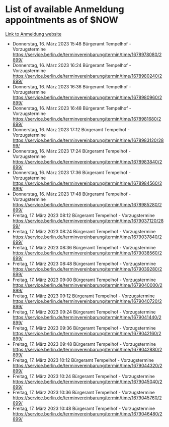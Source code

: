 # List of available Anmeldung appointments as of $NOW
[Link to Anmeldung website](https://service.berlin.de/terminvereinbarung/termin/tag.php?termin=1&anliegen[]=120686&dienstleisterlist=122210,122217,327316,122219,327312,122227,327314,122231,327346,122243,327348,122254,122252,329742,122260,329745,122262,329748,122271,327278,122273,327274,122277,327276,330436,122280,327294,122282,327290,122284,327292,122291,327270,122285,327266,122286,327264,122296,327268,150230,329760,122297,327286,122294,327284,122312,329763,122314,329775,122304,327330,122311,327334,122309,327332,317869,122281,327352,122279,329772,122283,122276,327324,122274,327326,122267,329766,122246,327318,122251,327320,122257,327322,122208,327298,122226,327300&herkunft=http%3A%2F%2Fservice.berlin.de%2Fdienstleistung%2F120686%2F)
- Donnerstag, 16. März 2023 15:48 Bürgeramt Tempelhof - Vorzugstermine https://service.berlin.de/terminvereinbarung/termin/time/1678978080/2899/
- Donnerstag, 16. März 2023 16:24 Bürgeramt Tempelhof - Vorzugstermine https://service.berlin.de/terminvereinbarung/termin/time/1678980240/2899/
- Donnerstag, 16. März 2023 16:36 Bürgeramt Tempelhof - Vorzugstermine https://service.berlin.de/terminvereinbarung/termin/time/1678980960/2899/
- Donnerstag, 16. März 2023 16:48 Bürgeramt Tempelhof - Vorzugstermine https://service.berlin.de/terminvereinbarung/termin/time/1678981680/2899/
- Donnerstag, 16. März 2023 17:12 Bürgeramt Tempelhof - Vorzugstermine https://service.berlin.de/terminvereinbarung/termin/time/1678983120/2899/
- Donnerstag, 16. März 2023 17:24 Bürgeramt Tempelhof - Vorzugstermine https://service.berlin.de/terminvereinbarung/termin/time/1678983840/2899/
- Donnerstag, 16. März 2023 17:36 Bürgeramt Tempelhof - Vorzugstermine https://service.berlin.de/terminvereinbarung/termin/time/1678984560/2899/
- Donnerstag, 16. März 2023 17:48 Bürgeramt Tempelhof - Vorzugstermine https://service.berlin.de/terminvereinbarung/termin/time/1678985280/2899/
- Freitag, 17. März 2023 08:12 Bürgeramt Tempelhof - Vorzugstermine https://service.berlin.de/terminvereinbarung/termin/time/1679037120/2899/
- Freitag, 17. März 2023 08:24 Bürgeramt Tempelhof - Vorzugstermine https://service.berlin.de/terminvereinbarung/termin/time/1679037840/2899/
- Freitag, 17. März 2023 08:36 Bürgeramt Tempelhof - Vorzugstermine https://service.berlin.de/terminvereinbarung/termin/time/1679038560/2899/
- Freitag, 17. März 2023 08:48 Bürgeramt Tempelhof - Vorzugstermine https://service.berlin.de/terminvereinbarung/termin/time/1679039280/2899/
- Freitag, 17. März 2023 09:00 Bürgeramt Tempelhof - Vorzugstermine https://service.berlin.de/terminvereinbarung/termin/time/1679040000/2899/
- Freitag, 17. März 2023 09:12 Bürgeramt Tempelhof - Vorzugstermine https://service.berlin.de/terminvereinbarung/termin/time/1679040720/2899/
- Freitag, 17. März 2023 09:24 Bürgeramt Tempelhof - Vorzugstermine https://service.berlin.de/terminvereinbarung/termin/time/1679041440/2899/
- Freitag, 17. März 2023 09:36 Bürgeramt Tempelhof - Vorzugstermine https://service.berlin.de/terminvereinbarung/termin/time/1679042160/2899/
- Freitag, 17. März 2023 09:48 Bürgeramt Tempelhof - Vorzugstermine https://service.berlin.de/terminvereinbarung/termin/time/1679042880/2899/
- Freitag, 17. März 2023 10:12 Bürgeramt Tempelhof - Vorzugstermine https://service.berlin.de/terminvereinbarung/termin/time/1679044320/2899/
- Freitag, 17. März 2023 10:24 Bürgeramt Tempelhof - Vorzugstermine https://service.berlin.de/terminvereinbarung/termin/time/1679045040/2899/
- Freitag, 17. März 2023 10:36 Bürgeramt Tempelhof - Vorzugstermine https://service.berlin.de/terminvereinbarung/termin/time/1679045760/2899/
- Freitag, 17. März 2023 10:48 Bürgeramt Tempelhof - Vorzugstermine https://service.berlin.de/terminvereinbarung/termin/time/1679046480/2899/
